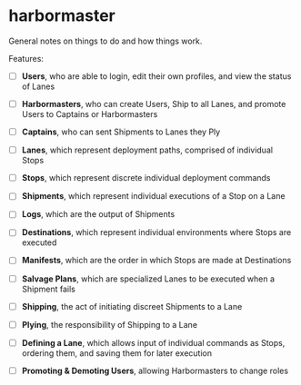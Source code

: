 # harbormaster

General notes on things to do and how things work.

Features:

- [ ] **Users**, who are able to login, edit their own profiles, and view the status of Lanes
- [ ] **Harbormasters**, who can create Users, Ship to all Lanes, and promote Users to Captains or Harbormasters
- [ ] **Captains**, who can sent Shipments to Lanes they Ply
- [ ] **Lanes**, which represent deployment paths, comprised of individual Stops
- [ ] **Stops**, which represent discrete individual deployment commands
- [ ] **Shipments**, which represent individual executions of a Stop on a Lane
- [ ] **Logs**, which are the output of Shipments
- [ ] **Destinations**, which represent individual environments where Stops are executed
- [ ] **Manifests**, which are the order in which Stops are made at Destinations
- [ ] **Salvage Plans**, which are specialized Lanes to be executed when a Shipment fails
- [ ] **Shipping**, the act of initiating discreet Shipments to a Lane
- [ ] **Plying**, the responsibility of Shipping to a Lane
- [ ] **Defining a Lane**, which allows input of individual commands as Stops, ordering them, and saving them for later execution
- [ ] **Promoting & Demoting Users**, allowing Harbormasters to change roles

